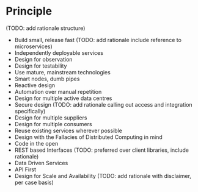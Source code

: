# Principle

(TODO: add rationale structure)

* Build small, release fast (TODO: add rationale include reference to microservices)
* Independently deployable services
* Design for observation
* Design for testability
* Use mature, mainstream technologies
* Smart nodes, dumb pipes
* Reactive design
* Automation over manual repetition
* Design for multiple active data centres
* Secure design (TODO: add rationale calling out access and integration specifically)
* Design for multiple suppliers
* Design for multiple consumers
* Reuse existing services wherever possible
* Design with the Fallacies of Distributed Computing in mind
* Code in the open
* REST based Interfaces (TODO: preferred over client libraries, include rationale)
* Data Driven Services
* API First
* Design for Scale and Availability (TODO: add rationale with disclaimer, per case basis)


